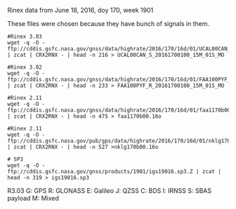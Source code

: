 Rinex data from June 18, 2016, doy 170, week 1901 

These files were chosen because they have bunch of signals in them.

```
#Rinex 3.03
wget -q -O - ftp://cddis.gsfc.nasa.gov/gnss/data/highrate/2016/170/16d/01/UCAL00CAN_S_20161700100_15M_01S_MO.crx.gz | zcat | CRX2RNX - | head -n 216 > UCAL00CAN_S_20161700100_15M_01S_MO

#Rinex 3.02
wget -q -O - ftp://cddis.gsfc.nasa.gov/gnss/data/highrate/2016/170/16d/01/FAA100PYF_R_20161700100_15M_01S_MO.crx.gz | zcat | CRX2RNX - | head -n 233 > FAA100PYF_R_20161700100_15M_01S_MO

#Rinex 2.11
wget -q -O - ftp://cddis.gsfc.nasa.gov/gnss/data/highrate/2016/170/16d/01/faa1170b00.16d.Z | zcat | CRX2RNX - | head -n 475 > faa1170b00.16o

#Rinex 2.11
wget -q -O - ftp://cddis.gsfc.nasa.gov/pub/gps/data/highrate/2016/170/16d/01/nklg170b00.16d.Z  | zcat | CRX2RNX - | head -n 527 >nklg170b00.16o

# SP3
wget -q -O - ftp://cddis.gsfc.nasa.gov/gnss/products/1901/igs19016.sp3.Z | zcat | head -n 319 > igs19016.sp3

```


R3.03
G: GPS
R: GLONASS
E: Galileo
J: QZSS
C: BDS
I: IRNSS
S: SBAS payload M: Mixed
